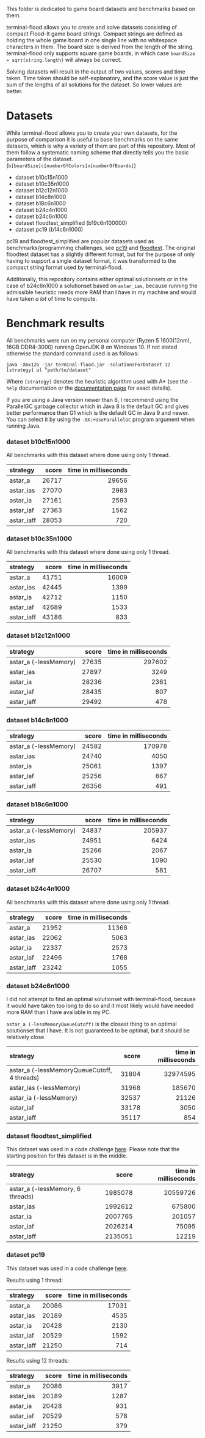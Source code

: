 This folder is dedicated to game board datasets and benchmarks based on them.

terminal-flood allows you to create and solve datasets consisting of compact Flood-It game board strings. Compact strings are defined as holding the whole game board in one single line with no whitespace characters in them. The board size is derived from the length of the string. terminal-flood only supports square game boards, in which case `boardSize = sqrt(string.length)` will always be correct.

Solving datasets will result in the output of two values, scores and time taken. Time taken should be self-explanatory, and the score value is just the sum of the lengths of all solutions for the dataset. So lower values are better.


# Datasets

While terminal-flood allows you to create your own datasets, for the purpose of comparison it is useful to base benchmarks on the same datasets, which is why a variety of them are part of this repository. Most of them follow a systematic naming scheme that directly tells you the basic parameters of the dataset. (`b[boardSize]c[numberOfColors]n[numberOfBoards]`)

- dataset b10c15n1000
- dataset b10c35n1000
- dataset b12c12n1000
- dataset b14c8n1000
- dataset b18c6n1000
- dataset b24c4n1000
- dataset b24c6n1000
- dataset floodtest_simplified (b19c6n100000)
- dataset pc19 (b14c6n1000)

pc19 and floodtest_simplified are popular datasets used as benchmarks/programming challenges, see [pc19](https://web.archive.org/web/20150909200653/http://cplus.about.com/od/programmingchallenges/a/challenge19.htm) and [floodtest](https://codegolf.stackexchange.com/questions/26232/create-a-flood-paint-ai). The original floodtest dataset has a slightly different format, but for the purpose of only having to support a single dataset format, it was transformed to the compact string format used by terminal-flood.

Additionally, this repository contains either optimal solutionsets or in the case of b24c6n1000 a solutionset based on `astar_ias`, because running the admissible heuristic needs more RAM than I have in my machine and would have taken *a lot* of time to compute.


# Benchmark results

All benchmarks were run on my personal computer (Ryzen 5 1600(12nm), 16GB DDR4-3000) running OpenJDK 8 on Windows 10. If not stated otherwise the standard command used is as follows:

```
java -Xmx12G -jar terminal-flood.jar -solutionsForDataset 12 [strategy] ul "path/to/dataset"
```

Where `[strategy]` denotes the heuristic algorithm used with A* (see the `-help` documentation or the [documentation page](https://github.com/Flolle/terminal-flood/wiki/Documentation) for exact details).

If you are using a Java version newer than 8, I recommend using the ParallelGC garbage collector which in Java 8 is the default GC and gives better performance than G1 which is the default GC in Java 9 and newer. You can select it by using the `-XX:+UseParallelGC` program argument when running Java.


### dataset b10c15n1000

All benchmarks with this dataset where done using only 1 thread.

| strategy | score | time in milliseconds |
| :--- | ---: | ---: |
| astar_a | 26717 | 29656 |
| astar_ias | 27070 | 2983 |
| astar_ia | 27161 | 2593 |
| astar_iaf | 27363 | 1562 |
| astar_iaff | 28053 | 720 |


### dataset b10c35n1000

All benchmarks with this dataset where done using only 1 thread.

| strategy | score | time in milliseconds |
| :--- | ---: | ---: |
| astar_a | 41751 | 16009 |
| astar_ias | 42445 | 1399 |
| astar_ia | 42712 | 1150 |
| astar_iaf | 42689 | 1533 |
| astar_iaff | 43186 | 833 |


### dataset b12c12n1000

| strategy | score | time in milliseconds |
| :--- | ---: | ---: |
| astar_a (-lessMemory) | 27635 | 297602 |
| astar_ias | 27897 | 3249 |
| astar_ia | 28236 | 2361 |
| astar_iaf | 28435 | 807 |
| astar_iaff | 29492 | 478 |


### dataset b14c8n1000

| strategy | score | time in milliseconds |
| :--- | ---: | ---: |
| astar_a (-lessMemory) | 24582 | 170978 |
| astar_ias | 24740 | 4050 |
| astar_ia | 25061 | 1397 |
| astar_iaf | 25256 | 867 |
| astar_iaff | 26356 | 491 |


### dataset b18c6n1000

| strategy | score | time in milliseconds |
| :--- | ---: | ---: |
| astar_a (-lessMemory) | 24837 | 205937 |
| astar_ias | 24951 | 6424 |
| astar_ia | 25266 | 2067 |
| astar_iaf | 25530 | 1090 |
| astar_iaff | 26707 | 581 |


### dataset b24c4n1000

All benchmarks with this dataset where done using only 1 thread.

| strategy | score | time in milliseconds |
| :--- | ---: | ---: |
| astar_a | 21952 | 11368 |
| astar_ias | 22062 | 5063 |
| astar_ia | 22337 | 2573 |
| astar_iaf | 22496 | 1768 |
| astar_iaff | 23242 | 1055 |


### dataset b24c6n1000

I did not attempt to find an optimal solutionset with terminal-flood, because it would have taken too long to do so and it most likely would have needed more RAM than I have available in my PC.

`astar_a (-lessMemoryQueueCutoff)` is the closest thing to an optimal solutionset that I have. It is not guaranteed to be optimal, but it should be relatively close.

| strategy | score | time in milliseconds |
| :--- | ---: | ---: |
| astar_a (-lessMemoryQueueCutoff, 4 threads) | 31804 | 32974595 |
| astar_ias (-lessMemory) | 31968 | 185670 |
| astar_ia (-lessMemory) | 32537 | 21126 |
| astar_iaf | 33178 | 3050 |
| astar_iaff | 35117 | 854 |


### dataset floodtest_simplified

This dataset was used in a code challenge [here](https://codegolf.stackexchange.com/questions/26232/create-a-flood-paint-ai). Please note that the starting position for this dataset is in the middle.

| strategy | score | time in milliseconds |
| :--- | ---: | ---: |
| astar_a (-lessMemory, 6 threads) | 1985078 | 20559726 |
| astar_ias | 1992612 | 675800 |
| astar_ia | 2007765 | 201057 |
| astar_iaf | 2026214 | 75095 |
| astar_iaff | 2135051 | 12219 |


### dataset pc19

This dataset was used in a code challenge [here](https://web.archive.org/web/20150909200653/http://cplus.about.com/od/programmingchallenges/a/challenge19.htm).

Results using 1 thread:

| strategy | score | time in milliseconds |
| :--- | ---: | ---: |
| astar_a | 20086 | 17031 |
| astar_ias | 20189 | 4535 |
| astar_ia | 20428 | 2130 |
| astar_iaf | 20529 | 1592 |
| astar_iaff | 21250 | 714 |


Results using 12 threads:

| strategy | score | time in milliseconds |
| :--- | ---: | ---: |
| astar_a | 20086 | 3917 |
| astar_ias | 20189 | 1287 |
| astar_ia | 20428 | 931 |
| astar_iaf | 20529 | 578 |
| astar_iaff | 21250 | 379 |
